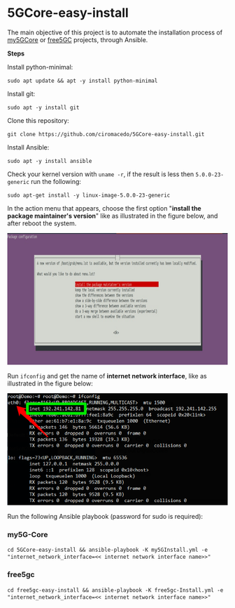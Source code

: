 
# 5GCore-easy-install

The main objective of this project is to automate the installation process of [my5GCore](https://github.com/my5G/my5G-core) or [free5GC](https://github.com/free5gc/free5gc) projects, through Ansible.

**Steps**

Install python-minimal:
```
sudo apt update && apt -y install python-minimal
```

Install git:
```
sudo apt -y install git
```

Clone this repository:
```
git clone https://github.com/ciromacedo/5GCore-easy-install.git
```

Install Ansible:
```
sudo apt -y install ansible
```

Check your kernel version with ```uname -r```, if the result is less then ```5.0.0-23-generic``` run the following:
```
sudo apt-get install -y linux-image-5.0.0-23-generic
```
In the action menu that appears, choose the first option "__install the package maintainer's version__" like as illustrated in the figure below, and after reboot the system.

<p align="center">
    <img src="imagens/kerner-5-0-23.jpeg" height="300"/> 
</p>

Run ```ifconfig``` and get the name of **internet network interface**, like as illustrated in the figure below:
<p align="center">
    <img src="imagens/if_config.png"/> 
</p>


Run the following Ansible playbook (password for sudo is required):
### my5G-Core
```
cd 5GCore-easy-install && ansible-playbook -K my5GInstall.yml -e  "internet_network_interface=<< internet network interface name>>"
```

### free5gc
```
cd free5gc-easy-install && ansible-playbook -K free5gc-Install.yml -e  "internet_network_interface=<< internet network interface name>>"
```

